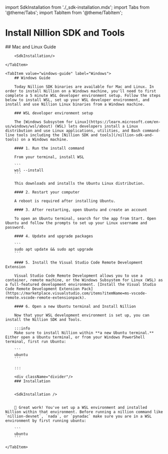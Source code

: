 import SdkInstallation from './\_sdk-installation.mdx';
import Tabs from '@theme/Tabs';
import TabItem from '@theme/TabItem';

# Install Nillion SDK and Tools

<Tabs>
    <TabItem value="mac-linux-guide" label="Mac and Linux" default>
        ## Mac and Linux Guide

        <SdkInstallation/>

    </TabItem>

    <TabItem value="windows-guide" label="Windows">
        ## Windows Guide

        Today Nillion SDK binaries are available for Mac and Linux. In order to install Nillion on a Windows machine, you'll need to first complete a 5 minute WSL developer environment setup. Follow the steps below to install WSL, set up your WSL developer environment, and install and use Nillion Linux binaries from a Windows machine.

        ### WSL developer environment setup

        The [Windows Subsystem for Linux](https://learn.microsoft.com/en-us/windows/wsl/about) (WSL) lets developers install a Linux distribution and use Linux applications, utilities, and Bash command-line tools including the [Nillion SDK and tools](/nillion-sdk-and-tools) on a Windows machine.

        #### 1. Run the install command

        From your terminal, install WSL

        ```
        wsl --install
        ```

        This downloads and installs the Ubuntu Linux distribution.

        #### 2. Restart your computer

        A reboot is required after installing Ubuntu.

        #### 3. After restarting, open Ubuntu and create an account

        To open an Ubuntu terminal, search for the app from Start. Open Ubuntu and follow the prompts to set up your Linux username and password.

        #### 4. Update and upgrade packages

        ```
        sudo apt update && sudo apt upgrade
        ```

        #### 5. Install the Visual Studio Code Remote Development Extension

        Visual Studio Code Remote Development allows you to use a container, remote machine, or the Windows Subsystem for Linux (WSL) as a full-featured development environment. [Install the Visual Studio Code Remote Development Extension Pack](https://marketplace.visualstudio.com/items?itemName=ms-vscode-remote.vscode-remote-extensionpack).

        #### 6. Open a new Ubuntu terminal and Install Nillion

        Now that your WSL development environment is set up, you can install the Nillion SDK and Tools.

        :::info
        Make sure to install Nillion within **a new Ubuntu terminal.** Either open a Ubuntu terminal, or from your Windows PowerShell terminal, first run Ubuntu:

        ```
        ubuntu
        ```

        :::

        <div className="divider"/>
        ### Installation


        <SdkInstallation />


        🎉 Great work! You've set up a WSL environment and installed Nillion within that environment. Before running a nillion command like `nillion-devnet`, `nada`, or `pynadac` make sure you are in a WSL environment by first running ubuntu:

        ```
        ubuntu
        ```

    </TabItem>

</Tabs>
